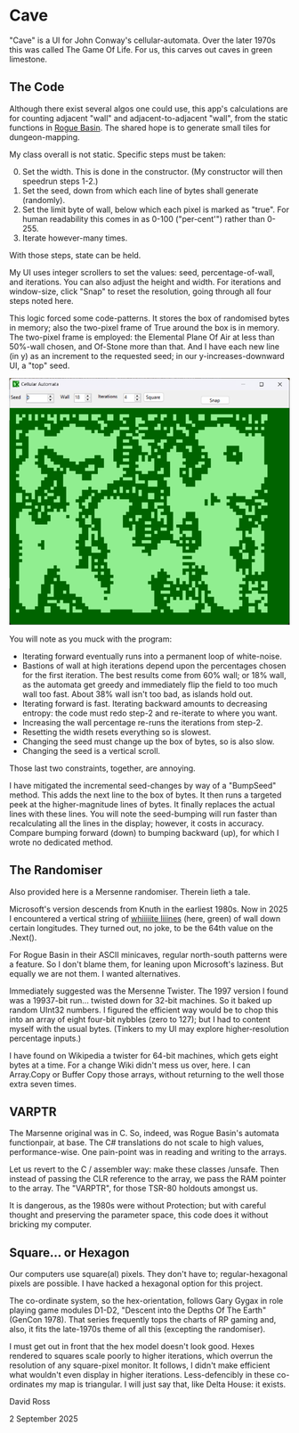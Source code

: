 <h1>Cave</h1>



"Cave" is a UI for John Conway's cellular-automata. Over the later 1970s this was called The Game Of Life. For us, this carves out caves in green limestone.



<h2>The Code</h2>



Although there exist several algos one could use, this app's calculations are for counting adjacent "wall" and adjacent-to-adjacent "wall", from the static functions in <a href='https://www.roguebasin.com/index.php/Cellular_Automata_Method_for_Generating_Random_Cave-Like_Levels'>Rogue Basin</a>. The shared hope is to generate small tiles for dungeon-mapping.



My class overall is not static. Specific steps must be taken:

0. Set the width. This is done in the constructor. (My constructor will then speedrun steps 1-2.)
1. Set the seed, down from which each line of bytes shall generate (randomly). 
2. Set the limit byte of wall, below which each pixel is marked as "true". For human readability this comes in as 0-100 ("per-cent'") rather than 0-255.
3. Iterate however-many times.



With those steps, state can be held.



My UI uses integer scrollers to set the values: seed, percentage-of-wall, and iterations. You can also adjust the height and width. For iterations and window-size, click "Snap" to reset the resolution, going through all four steps noted here.



This logic forced some code-patterns. It stores the box of randomised bytes in memory; also the two-pixel frame of True around the box is in memory. The two-pixel frame is employed: the Elemental Plane Of Air at less than 50%-wall chosen, and Of-Stone more than that. And I have each new line (in y) as an increment to the requested seed; in our y-increases-downward UI, a "top" seed.

<img src="Images/Automata.png" />


You will note as you muck with the program:


* Iterating forward eventually runs into a permanent loop of white-noise.
* Bastions of wall at high iterations depend upon the percentages chosen for the first iteration. The best results come from 60% wall; or 18% wall, as the automata get greedy and immediately flip the field to too much wall too fast. About 38% wall isn't too bad, as islands hold out.
* Iterating forward is fast. Iterating backward amounts to decreasing entropy: the code must redo step-2 and re-iterate to where you want.
* Increasing the wall percentage re-runs the iterations from step-2.
* Resetting the width resets everything so is slowest.
* Changing the seed must change up the box of bytes, so is also slow.
* Changing the seed is a vertical scroll.



Those last two constraints, together, are annoying.



I have mitigated the incremental seed-changes by way of a "BumpSeed" method. This adds the next line to the box of bytes. It then runs a targeted peek at the higher-magnitude lines of bytes. It finally replaces the actual lines with these lines. You will note the seed-bumping will run faster than recalculating all the lines in the display; however, it costs in accuracy. Compare bumping forward (down) to bumping backward (up), for which I wrote no dedicated method.



<h2>The Randomiser</h2>



Also provided here is a Mersenne randomiser. Therein lieth a tale.



Microsoft's version descends from Knuth in the earliest 1980s. Now in 2025 I encountered a vertical string of <A href='https://www.youtube.com/watch?v=DwRXI-y6M9o'>whiiiiite liiines</a> (here, green) of wall down certain longitudes. They turned out, no joke, to be the 64th value on the .Next().



For Rogue Basin in their ASCII minicaves, regular north-south patterns were a feature. So I don't blame them, for leaning upon Microsoft's laziness. But equally we are not them. I wanted alternatives.



Immediately suggested was the Mersenne Twister. The 1997 version I found was a 19937-bit run... twisted down for 32-bit machines. So it baked up random UInt32 numbers. I figured the efficient way would be to chop this into an array of eight four-bit nybbles (zero to 127); but I had to content myself with the usual bytes. (Tinkers to my UI may explore higher-resolution percentage inputs.)



I have found on Wikipedia a twister for 64-bit machines, which gets eight bytes at a time. For a change Wiki didn't mess us over, here. I can Array.Copy or Buffer Copy those arrays, without returning to the well those extra seven times.





<h2>VARPTR</h2>



The Marsenne original was in C. So, indeed, was Rogue Basin's automata functionpair, at base. The C# translations do not scale to high values, performance-wise. One pain-point was in reading and writing to the arrays.



Let us revert to the C / assembler way: make these classes /unsafe. Then instead of passing the CLR reference to the array, we pass the RAM pointer to the array. The "VARPTR", for those TSR-80 holdouts amongst us.



It is dangerous, as the 1980s were without Protection; but with careful thought and preserving the parameter space, this code does it without bricking my computer.




<h2>Square... or Hexagon</h2>



Our computers use square(al) pixels. They don't have to; regular-hexagonal pixels are possible. I have hacked a hexagonal option for this project.



The co-ordinate system, so the hex-orientation, follows Gary Gygax in role playing game modules D1-D2, "Descent into the Depths Of The Earth" (GenCon 1978). That series frequently tops the charts of RP gaming and, also, it fits the late-1970s theme of all this (excepting the randomiser).



I must get out in front that the hex model doesn't look good. Hexes rendered to squares scale poorly to higher iterations, which overrun the resolution of any square-pixel monitor. It follows, I didn't make efficient what wouldn't even display in higher iterations. Less-defencibly in these co-ordinates my map is triangular. I will just say that, like Delta House: it exists.




David Ross

2 September 2025
